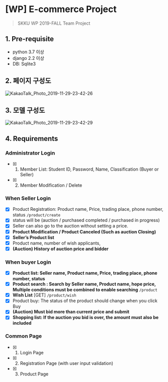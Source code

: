 # [WP] E-commerce Project

> SKKU WP 2019-FALL Team Project

## 1. Pre-requisite

- python 3.7 이상
- django 2.2 이상
- DB: Sqlite3


## 2. 페이지 구성도

![KakaoTalk_Photo_2019-11-29-23-42-26](https://user-images.githubusercontent.com/18041103/69876176-45cac380-1302-11ea-9208-35e9193af422.jpeg)


## 3. 모델 구성도
![KakaoTalk_Photo_2019-11-29-23-42-29](https://user-images.githubusercontent.com/18041103/69876181-495e4a80-1302-11ea-8291-2b58e8b08ee7.jpeg)

## 4. Requirements

### Administrator Login
- [x]  1. Member List: Student ID, Password, Name, Classification (Buyer or Seller)
- [x] 2. Member Modification / Delete 

### When Seller Login
- [x] Product Registration: Product name, Price, trading place, phone number, status `/product/create`
- [x] status will be (auction / purchased completed / purchased in progress)
- [x] Seller can also go to the auction without setting a price.
- [x] **Product Modification / Product Canceled (Such as auction Closing)**
- [x] **Seller’s Product list**
- [x] Product name, number of wish applicants,
- [x] **(Auction) History of auction price and bidder**

### When buyer Login
- [x] **Product list: Seller name, Product name, Price, trading place, phone number, status**
- [x] **Product search : Search by Seller name, Product name, hope price, Multiple conditions must be combined to enable searching** `/product`
- [x] **Wish List** [GET] `/product/wish`
- [x] Product buy:  The status of the product should change when you click Buy
- [x] **(Auction) Must bid more than current price and submit**
- [x] **Shopping list: If the auction you bid is over, the amount must also be included**

### Common Page
- [x] 1. Login Page
- [x] 2. Registration Page (with user input validation)
- [x] 3. Product Page


